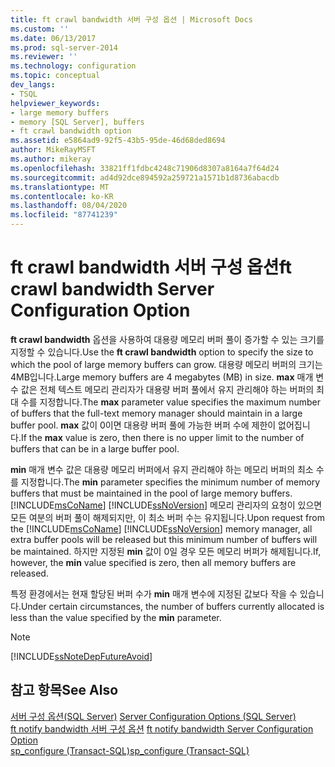 ```yaml
---
title: ft crawl bandwidth 서버 구성 옵션 | Microsoft Docs
ms.custom: ''
ms.date: 06/13/2017
ms.prod: sql-server-2014
ms.reviewer: ''
ms.technology: configuration
ms.topic: conceptual
dev_langs:
- TSQL
helpviewer_keywords:
- large memory buffers
- memory [SQL Server], buffers
- ft crawl bandwidth option
ms.assetid: e5864ad9-92f5-43b5-95de-46d68ded8694
author: MikeRayMSFT
ms.author: mikeray
ms.openlocfilehash: 33821ff1fdbc4248c71906d8307a8164a7f64d24
ms.sourcegitcommit: ad4d92dce894592a259721a1571b1d8736abacdb
ms.translationtype: MT
ms.contentlocale: ko-KR
ms.lasthandoff: 08/04/2020
ms.locfileid: "87741239"
---
```

# <a name="ft-crawl-bandwidth-server-configuration-option"></a><span data-ttu-id="c0084-102">ft crawl bandwidth 서버 구성 옵션</span><span class="sxs-lookup"><span data-stu-id="c0084-102">ft crawl bandwidth Server Configuration Option</span></span>
  <span data-ttu-id="c0084-103">**ft crawl bandwidth** 옵션을 사용하여 대용량 메모리 버퍼 풀이 증가할 수 있는 크기를 지정할 수 있습니다.</span><span class="sxs-lookup"><span data-stu-id="c0084-103">Use the **ft crawl bandwidth** option to specify the size to which the pool of large memory buffers can grow.</span></span> <span data-ttu-id="c0084-104">대용량 메모리 버퍼의 크기는 4MB입니다.</span><span class="sxs-lookup"><span data-stu-id="c0084-104">Large memory buffers are 4 megabytes (MB) in size.</span></span> <span data-ttu-id="c0084-105">**max** 매개 변수 값은 전체 텍스트 메모리 관리자가 대용량 버퍼 풀에서 유지 관리해야 하는 버퍼의 최대 수를 지정합니다.</span><span class="sxs-lookup"><span data-stu-id="c0084-105">The **max** parameter value specifies the maximum number of buffers that the full-text memory manager should maintain in a large buffer pool.</span></span> <span data-ttu-id="c0084-106">**max** 값이 0이면 대용량 버퍼 풀에 가능한 버퍼 수에 제한이 없어집니다.</span><span class="sxs-lookup"><span data-stu-id="c0084-106">If the **max** value is zero, then there is no upper limit to the number of buffers that can be in a large buffer pool.</span></span>  
  
 <span data-ttu-id="c0084-107">**min** 매개 변수 값은 대용량 메모리 버퍼에서 유지 관리해야 하는 메모리 버퍼의 최소 수를 지정합니다.</span><span class="sxs-lookup"><span data-stu-id="c0084-107">The **min** parameter specifies the minimum number of memory buffers that must be maintained in the pool of large memory buffers.</span></span> <span data-ttu-id="c0084-108">[!INCLUDE[msCoName](../../includes/msconame-md.md)] [!INCLUDE[ssNoVersion](../../includes/ssnoversion-md.md)] 메모리 관리자의 요청이 있으면 모든 여분의 버퍼 풀이 해제되지만, 이 최소 버퍼 수는 유지됩니다.</span><span class="sxs-lookup"><span data-stu-id="c0084-108">Upon request from the [!INCLUDE[msCoName](../../includes/msconame-md.md)] [!INCLUDE[ssNoVersion](../../includes/ssnoversion-md.md)] memory manager, all extra buffer pools will be released but this minimum number of buffers will be maintained.</span></span> <span data-ttu-id="c0084-109">하지만 지정된 **min** 값이 0일 경우 모든 메모리 버퍼가 해제됩니다.</span><span class="sxs-lookup"><span data-stu-id="c0084-109">If, however, the **min** value specified is zero, then all memory buffers are released.</span></span>  
  
 <span data-ttu-id="c0084-110">특정 환경에서는 현재 할당된 버퍼 수가 **min** 매개 변수에 지정된 값보다 작을 수 있습니다.</span><span class="sxs-lookup"><span data-stu-id="c0084-110">Under certain circumstances, the number of buffers currently allocated is less than the value specified by the **min** parameter.</span></span>  
  
> [!NOTE]  
>  [!INCLUDE[ssNoteDepFutureAvoid](../../includes/ssnotedepfutureavoid-md.md)]  
  
## <a name="see-also"></a><span data-ttu-id="c0084-111">참고 항목</span><span class="sxs-lookup"><span data-stu-id="c0084-111">See Also</span></span>  
 <span data-ttu-id="c0084-112">[서버 구성 옵션&#40;SQL Server&#41;](server-configuration-options-sql-server.md) </span><span class="sxs-lookup"><span data-stu-id="c0084-112">[Server Configuration Options &#40;SQL Server&#41;](server-configuration-options-sql-server.md) </span></span>  
 <span data-ttu-id="c0084-113">[ft notify bandwidth 서버 구성 옵션](ft-notify-bandwidth-server-configuration-option.md) </span><span class="sxs-lookup"><span data-stu-id="c0084-113">[ft notify bandwidth Server Configuration Option](ft-notify-bandwidth-server-configuration-option.md) </span></span>  
 [<span data-ttu-id="c0084-114">sp_configure &#40;Transact-SQL&#41;</span><span class="sxs-lookup"><span data-stu-id="c0084-114">sp_configure &#40;Transact-SQL&#41;</span></span>](/sql/relational-databases/system-stored-procedures/sp-configure-transact-sql)  
  
  
